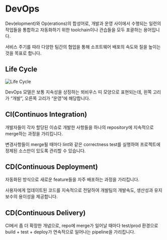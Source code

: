 # DevOps

Dev(elopment)와 Op(erations)의 합성어로, 개발과 운영 사이에서 수행되는 일련의 작업들을 통합하고 자동화하기 위한 toolchain이나 관습들을 모두 포괄하는 용어입니다.

서비스 주기를 따라 다양한 팀간의 협업을 통해 소프트웨어 배포의 속도와 질을 높이는 것을 목표로 합니다.

## Life Cycle

<Image src="../_images/life_cycle.png" alt="Life Cycle" />

DevOps 모델은 보통 지속성을 상징하는 뫼비우스 띠 모양으로 표현되는데, 왼쪽 고리가 “개발”, 오른쪽 고리가 “운영”에 해당합니다.

## CI(Continuos Integration)

개발자들이 각자 할당된 이슈로 개발한 사항들을 하나의 repository에 지속적으로 merge하는 과정을 가리킵니다.

변경사항들이 merge될 때마다 lint와 같은 correctness test를 실행하여 프로젝트에 정제된 소스만이 있도록 관리할 수 있습니다.

## CD(Continuous Deployment)

자동화된 방식으로 새로운 feature들을 자주 배포하는 과정을 가리킵니다.

사용자에게 업데이트된 코드를 지속적으로 전달하여 개발팀의 개발속도, 생산성과 유지보수의 용이성을 제공합니다.

## CD(Continuous Delivery)

CI에서 좀 더 확장한 개념으로, repo에 merge가 일어날 때마다 test/prod 환경으로 build + test + deploy가 연속적으로 일어나는 pipeline을 가리킵니다.
